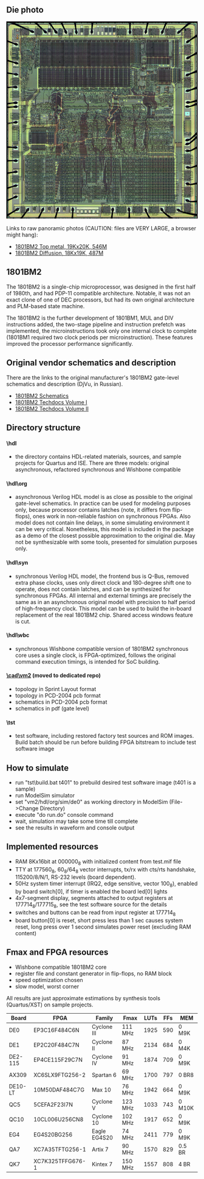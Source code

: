 ## Die photo

![Die photo](/vm2/img/vm2a.jpg)

Links to raw panoramic photos (CAUTION: files are VERY LARGE, a browser might hang):
- [1801BM2 Top metal, 19Kx20K, 546M](http://www.1801bm1.com/files/retro/1801/images/vm2a-met.jpg)
- [1801BM2 Diffusion, 18Kx19K, 487M](http://www.1801bm1.com/files/retro/1801/images/vm2a-dif.jpg)

## 1801BM2

The 1801BM2 is a single-chip microprocessor, was designed in the first half of 1980th, and
had PDP-11 compatible architecture. Notable, it was not an exact clone of one of 
DEC processors, but had its own original architecture and PLM-based state machine. 

The 1801BM2 is the further development of 1801BM1, MUL and DIV instructions added, the
two-stage pipeline and instruction prefetch was implemented, the microinstructions
took only one internal clock to complete (1801BM1 required two clock periods per
microinstruction). These features improved the processor performance significantly.

## Original vendor schematics and description
There are the links to the original manufacturer's 1801BM2 gate-level schematics and description (DjVu, in Russian).
- [1801BM2 Schematics](http://www.1801bm1.com/files/retro/1801/vm2/Doc/1801BM2_schematics.djvu)
- [1801BM2 Techdocs Volume I](http://www.1801bm1.com/files/retro/1801/vm2/Doc/1801BM2_description_vol1.djvu)
- [1801BM2 Techdocs Volume II](http://www.1801bm1.com/files/retro/1801/vm2/Doc/1801BM2_description_vol2.djvu)

## Directory structure
#### \hdl
- the directory contains HDL-related materials, sources, and sample projects for Quartus and ISE.
There are three models: original asynchronous, refactored synchronous and Wishbone compatible

#### \hdl\org
- asynchronous Verilog HDL model is as close as possible to the original gate-level schematics.
In practice can be used for modeling purposes only, because processor contains latches (note,
it differs from flip-flops), ones work in non-reliable fashion on synchronous FPGAs. Also model
does not contain line delays, in some simulating environment it can be very critical. Nonetheless,
this model is included in the package as a demo of the closest possible approximation to the original die.
May not be synthesizable with some tools, presented for simulation purposes only.

#### \hdl\syn
- synchronous Verilog HDL model, the frontend bus is Q-Bus, removed extra phase clocks, uses only
direct clock and 180-degree shift one to operate, does not contain latches, and can be synthesized
for synchronous FPGAs. All internal and external timings are precisely the same as in an asynchronous
original model with precision to half period of high-frequency clock. This model can be used
to build the in-board replacement of the real 1801BM2 chip. Shared access windows feature is cut.

#### \hdl\wbc
- synchronous Wishbone compatible version of 1801BM2 synchronous core uses a single clock,
is FPGA-optimized, follows the original command execution timings, is intended for SoC building.

#### [\cad\vm2](https://github.com/1801BM1/cad11/tree/master/vm2) (moved to dedicated repo)
- topology in Sprint Layout format
- topology in PCD-2004 pcb format
- schematics in PCD-2004 pcb format
- schematics in pdf (gate level)

#### \tst
- test software, including restored factory test sources and ROM images. Build batch should
be run before building FPGA bitstream to include test software image

## How to simulate
- run "tst\build.bat t401" to prebuild desired test software image (t401 is a sample)
- run ModelSim simulator
- set "vm2/hdl/org/sim/de0" as working directory in ModelSim (File->Change Directory)
- execute "do run.do" console command
- wait, simulation may take some time till complete
- see the results in waveform and console output

## Implemented resources
- RAM 8Kx16bit at 000000<sub>8</sub> with initialized content from test.mif file
- TTY at 177560<sub>8</sub>, 60<sub>8</sub>/64<sub>8</sub> vector interrupts, 
  tx/rx with cts/rts handshake, 115200/8/N/1, RS-232 levels (board dependent).
- 50Hz system timer interrupt (IRQ2, edge sensitive, vector 100<sub>8</sub>),
  enabled by board switch[0], if timer is enabled the board led[0] lights
- 4x7-segment display, segments attached to output registers at 177714<sub>8</sub>/177715<sub>8</sub>,
  see the test software source for the details
- switches and buttons can be read from input register at 177714<sub>8</sub>
- board button[0] is reset, short press less than 1 sec causes system reset, 
  long press over 1 second simulates power reset (excluding RAM content)

## Fmax and FPGA resources
- Wishbone compatible 1801BM2 core
- register file and constant generator in flip-flops, no RAM block
- speed optimization chosen
- slow model, worst corner

All results are just approximate estimations by synthesis tools (Quartus/XST) on sample
projects.

| Board   | FPGA             | Family       | Fmax    | LUTs | FFs  | MEM    |
|---------|------------------|--------------|---------|------|------|--------|
| DE0     | EP3C16F484C6N    | Cyclone III  | 111 MHz | 1925 | 590  | 0 M9K  |
| DE1     | EP2C20F484C7N    | Cyclone II   | 87 MHz  | 2134 | 684  | 0 M4K  |
| DE2-115 | EP4CE115F29C7N   | Cyclone IV   | 91 MHz  | 1874 | 709  | 0 M9K  |
| AX309   | XC6SLX9FTG256-2  | Spartan 6    | 69 MHz  | 1700 | 797  | 0 BR8  |
| DE10-LT | 10M50DAF484C7G   | Max 10       | 76 MHz  | 1942 | 664  | 0 M9K  |
| QC5     | 5CEFA2F23I7N     | Cyclone V    | 123 MHz | 1033 | 743  | 0 M10K |
| QC10    | 10CL006U256CN8   | Cyclone 10   | 102 MHz | 1917 | 652  | 0 M9K  |
| EG4     | EG4S20BG256      | Eagle EG4S20 | 74 MHz  | 2411 | 779  | 0 M9K  |
| QA7     | XC7A35TFTG256-1  | Artix 7      | 90 MHz  | 1570 | 829  | 0.5 BR |
| QK7     | XC7K325TFFG676-1 | Kintex 7     | 150 MHz | 1557 | 808  | 4 BR   |
